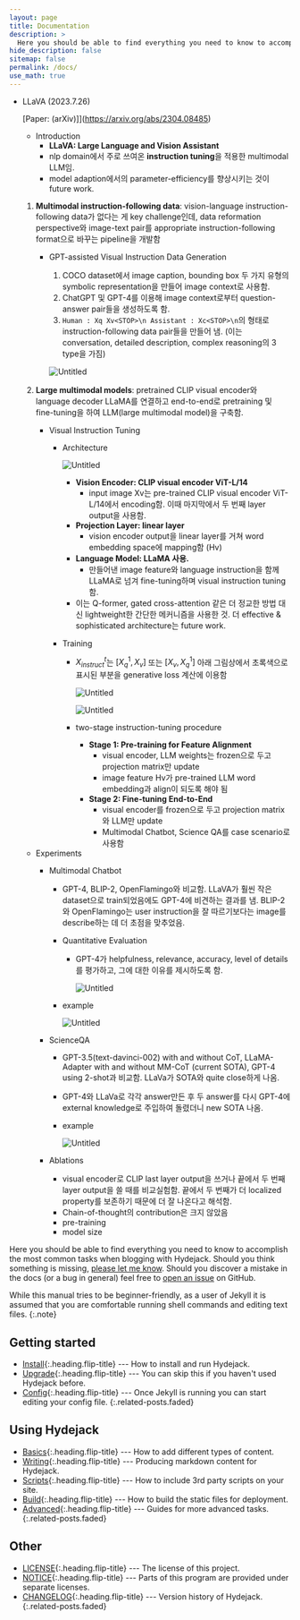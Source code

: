 ```yaml
---
layout: page
title: Documentation
description: >
  Here you should be able to find everything you need to know to accomplish the most common tasks when blogging with Hydejack.
hide_description: false
sitemap: false
permalink: /docs/
use_math: true
---
```


- LLaVA (2023.7.26)
    
    [Paper: <Visual Instruction Tuning> (arXiv)]](https://arxiv.org/abs/2304.08485)
    
    - Introduction
        - **LLaVA: Large Language and Vision Assistant**
        - nlp domain에서 주로 쓰여온 **instruction tuning**을 적용한 multimodal LLM임.
        - model adaption에서의 parameter-efficiency를 향상시키는 것이 future work.
    1. **Multimodal instruction-following data**: vision-language instruction-following data가 없다는 게 key challenge인데, data reformation perspective와 image-text pair를 appropriate instruction-following format으로 바꾸는 pipeline을 개발함
        - GPT-assisted Visual Instruction Data Generation
            1. COCO dataset에서 image caption, bounding box 두 가지 유형의 symbolic representation을 만들어 image context로 사용함. 
            2. ChatGPT 및 GPT-4를 이용해 image context로부터 question-answer pair들을 생성하도록 함.
            3. `Human : Xq Xv<STOP>\n Assistant : Xc<STOP>\n`의 형태로 instruction-following data pair들을 만들어 냄. (이는 conversation, detailed description, complex reasoning의 3 type을 가짐)
            
            ![Untitled](https://s3-us-west-2.amazonaws.com/secure.notion-static.com/b694fcda-0c11-4ddf-bdb3-be0f793a9309/Untitled.png)
            
    2. **Large multimodal models**: pretrained CLIP visual encoder와 language decoder LLaMA를 연결하고 end-to-end로 pretraining 및 fine-tuning을 하여 LLM(large multimodal model)을 구축함.
        - Visual Instruction Tuning
            - Architecture
                
                ![Untitled](https://s3-us-west-2.amazonaws.com/secure.notion-static.com/30fc9374-559d-486d-ab64-3494c4836117/Untitled.png)
                
                - **Vision Encoder: CLIP visual encoder ViT-L/14**
                    - input image Xv는 pre-trained CLIP visual encoder ViT-L/14에서 encoding함. 이때 마지막에서 두 번째 layer output을 사용함.
                - **Projection Layer: linear layer**
                    - vision encoder output을 linear layer를 거쳐 word embedding space에 mapping함 (Hv)
                - **Language Model: LLaMA 사용.**
                    - 만들어낸 image feature와 language instruction을 함께 LLaMA로 넘겨 fine-tuning하며 visual instruction tuning함.
                - 이는 Q-former, gated cross-attention 같은 더 정교한 방법 대신 lightweight한 간단한 메커니즘을 사용한 것. 더 effective & sophisticated architecture는 future work.
            - Training
                - $X^t_{instruct}$는 $[X^1_q, X_v]$  또는 $[X_v, X^1_q]$  아래 그림상에서 초록색으로 표시된 부분을 generative loss 계산에 이용함
                    
                    ![Untitled](https://s3-us-west-2.amazonaws.com/secure.notion-static.com/b2dce3dd-f733-474e-98ce-09e6d031ae00/Untitled.png)
                    
                    ![Untitled](https://s3-us-west-2.amazonaws.com/secure.notion-static.com/9dc60623-933e-49ce-941a-4d3380657ef1/Untitled.png)
                    
                - two-stage instruction-tuning procedure
                    - **Stage 1: Pre-training for Feature Alignment**
                        - visual encoder, LLM weights는 frozen으로 두고 projection matrix만 update
                        - image feature Hv가 pre-trained LLM word embedding과 align이 되도록 해야 됨
                    - **Stage 2: Fine-tuning End-to-End**
                        - visual encoder를 frozen으로 두고 projection matrix와 LLM만 update
                        - Multimodal Chatbot, Science QA를 case scenario로 사용함
    - Experiments
        - Multimodal Chatbot
            - GPT-4, BLIP-2, OpenFlamingo와 비교함. LLaVA가 훨씬 작은 dataset으로 train되었음에도 GPT-4에 비견하는 결과를 냄. BLIP-2와 OpenFlamingo는 user instruction을 잘 따르기보다는 image를 describe하는 데 더 초점을 맞추었음.
            - Quantitative Evaluation
                - GPT-4가 helpfulness, relevance, accuracy, level of details를 평가하고, 그에 대한 이유를 제시하도록 함.
                    
                    ![Untitled](https://s3-us-west-2.amazonaws.com/secure.notion-static.com/91250c71-f907-4a6f-a69e-d6793154193e/Untitled.png)
                    
            - example
                
                ![Untitled](https://s3-us-west-2.amazonaws.com/secure.notion-static.com/5339b340-ade0-4a58-a7e0-54f3e1e0ce59/Untitled.png)
                
        - ScienceQA
            - GPT-3.5(text-davinci-002) with and without CoT, LLaMA-Adapter with and without MM-CoT (current SOTA), GPT-4 using 2-shot과 비교함. LLaVa가 SOTA와 quite close하게 나옴.
            - GPT-4와 LLaVa로 각각 answer만든 후 두 answer를 다시 GPT-4에 external knowledge로 주입하여 돌렸더니 new SOTA 나옴.
            - example
                
                ![Untitled](https://s3-us-west-2.amazonaws.com/secure.notion-static.com/6a3b648e-b6aa-4685-915a-8db6491d37b7/Untitled.png)
                
        - Ablations
            - visual encoder로 CLIP last layer output을 쓰거나 끝에서 두 번째 layer output을 쓸 때를 비교실험함. 끝에서 두 번째가 더 localized property를 보존하기 때문에 더 잘 나온다고 해석함.
            - Chain-of-thought의 contribution은 크지 않았음
            - pre-training
            - model size



Here you should be able to find everything you need to know to accomplish the most common tasks when blogging with Hydejack.
Should you think something is missing, [please let me know](mailto:mail@qwtel.com).
Should you discover a mistake in the docs (or a bug in general) feel free to [open an issue](https://github.com/hydecorp/hydejack/issues) on GitHub.

While this manual tries to be beginner-friendly, as a user of Jekyll it is assumed that you are comfortable running shell commands and editing text files.
{:.note}


## Getting started
* [Install]{:.heading.flip-title} --- How to install and run Hydejack.
* [Upgrade]{:.heading.flip-title} --- You can skip this if you haven't used Hydejack before.
* [Config]{:.heading.flip-title} --- Once Jekyll is running you can start editing your config file.
{:.related-posts.faded}

## Using Hydejack
* [Basics]{:.heading.flip-title} --- How to add different types of content.
* [Writing]{:.heading.flip-title} --- Producing markdown content for Hydejack.
* [Scripts]{:.heading.flip-title} --- How to include 3rd party scripts on your site.
* [Build]{:.heading.flip-title} --- How to build the static files for deployment.
* [Advanced]{:.heading.flip-title} --- Guides for more advanced tasks.
{:.related-posts.faded}

## Other
* [LICENSE]{:.heading.flip-title} --- The license of this project.
* [NOTICE]{:.heading.flip-title} --- Parts of this program are provided under separate licenses.
* [CHANGELOG]{:.heading.flip-title} --- Version history of Hydejack.
{:.related-posts.faded}

[install]: install.md
[upgrade]: upgrade.md
[config]: config.md
[basics]: basics.md
[writing]: writing.md
[scripts]: scripts.md
[build]: build.md
[advanced]: advanced.md
[LICENSE]: ../LICENSE.md
[NOTICE]: ../NOTICE.md
[CHANGELOG]: ../CHANGELOG.md
